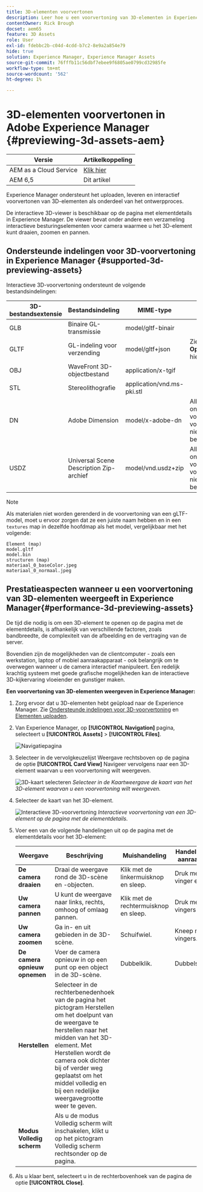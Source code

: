 ```yaml
---
title: 3D-elementen voorvertonen
description: Leer hoe u een voorvertoning van 3D-elementen in Experience Manager kunt weergeven.
contentOwner: Rick Brough
docset: aem65
feature: 3D Assets
role: User
exl-id: fdebbc2b-c04d-4cdd-b7c2-8e9a2a854e79
hide: true
solution: Experience Manager, Experience Manager Assets
source-git-commit: 76fffb11c56dbf7ebee9f6805ae0799cd32985fe
workflow-type: tm+mt
source-wordcount: '562'
ht-degree: 1%

---
```


# 3D-elementen voorvertonen in Adobe Experience Manager {#previewing-3d-assets-aem}

| Versie | Artikelkoppeling |
| -------- | ---------------------------- |
| AEM as a Cloud Service | [Klik hier](https://experienceleague.adobe.com/docs/experience-manager-cloud-service/content/assets/manage/previewing-3d-assets.html?lang=en) |
| AEM 6,5 | Dit artikel |

Experience Manager ondersteunt het uploaden, leveren en interactief voorvertonen van 3D-elementen als onderdeel van het ontwerpproces.

De interactieve 3D-viewer is beschikbaar op de pagina met elementdetails in Experience Manager. De viewer bevat onder andere een verzameling interactieve besturingselementen voor camera waarmee u het 3D-element kunt draaien, zoomen en pannen.

<!-- See also [Working with 3D assets in Dynamic Media](/help/assets/assets-3d.md). -->

## Ondersteunde indelingen voor 3D-voorvertoning in Experience Manager {#supported-3d-previewing-assets}

Interactieve 3D-voorvertoning ondersteunt de volgende bestandsindelingen:

| 3D-bestandsextensie | Bestandsindeling | MIME-type | Notities |
|---|---|---|---|
| GLB | Binaire GL-transmissie | model/gltf-binair | |
| GLTF | GL-indeling voor verzending | model/gltf+json | Zie **Opmerking** hieronder. |
| OBJ | WaveFront 3D-objectbestand | application/x-tgif | |
| STL | Stereolithografie | application/vnd.ms-pki.stl | |
| DN | Adobe Dimension | model/x-adobe-dn | Alleen ondersteuning voor inslikken; voorvertoning niet beschikbaar. |
| USDZ | Universal Scene Description Zip-archief | model/vnd.usdz+zip | Alleen ondersteuning voor inslikken; voorvertoning niet beschikbaar. |

>[!NOTE]
>
>Als materialen niet worden gerenderd in de voorvertoning van een gLTF-model, moet u ervoor zorgen dat ze een juiste naam hebben en in een `textures` map in dezelfde hoofdmap als het model, vergelijkbaar met het volgende:

    Element (map)
    model.gltf
    model.bin
    structuren (map)
    materiaal_0_baseColor.jpeg
    materiaal_0_normaal.jpeg

## Prestatieaspecten wanneer u een voorvertoning van 3D-elementen weergeeft in Experience Manager{#performance-3d-previewing-assets}

De tijd die nodig is om een 3D-element te openen op de pagina met de elementdetails, is afhankelijk van verschillende factoren, zoals bandbreedte, de complexiteit van de afbeelding en de vertraging van de server.

Bovendien zijn de mogelijkheden van de clientcomputer - zoals een werkstation, laptop of mobiel aanraakapparaat - ook belangrijk om te overwegen wanneer u de camera interactief manipuleert. Een redelijk krachtig systeem met goede grafische mogelijkheden kan de interactieve 3D-kijkervaring vloeiender en gunstiger maken.

**Een voorvertoning van 3D-elementen weergeven in Experience Manager:**

1. Zorg ervoor dat u 3D-elementen hebt geüpload naar de Experience Manager.
Zie [Ondersteunde indelingen voor 3D-voorvertoning](#supported-3d-previewing-assets) en [Elementen uploaden](/help/assets/manage-assets.md#uploading-assets).
1. Van Experience Manager, op **[!UICONTROL Navigation]** pagina, selecteert u **[!UICONTROL Assets]** > **[!UICONTROL Files]**.

   ![Navigatiepagina](/help/assets/assets-dm/navigation-assets.png)

1. Selecteer in de vervolgkeuzelijst Weergave rechtsboven op de pagina de optie **[!UICONTROL Card View]** Navigeer vervolgens naar een 3D-element waarvan u een voorvertoning wilt weergeven.

   ![3D-kaart selecteren](/help/assets/assets-dm/3d-card-select.png)
   _Selecteer in de Kaartweergave de kaart van het 3D-element waarvan u een voorvertoning wilt weergeven._

1. Selecteer de kaart van het 3D-element.

   ![Interactieve 3D-voorvertoning](/help/assets/assets-dm/3d-preview.png)
   _Interactieve voorvertoning van een 3D-element op de pagina met de elementdetails._
1. Voer een van de volgende handelingen uit op de pagina met de elementdetails voor het 3D-element:

   | Weergave | Beschrijving | Muishandeling | Handeling op het aanraakscherm |
   | --- | --- | --- | --- |
   | **De camera draaien** | Draai de weergave rond de 3D-scène en -objecten. | Klik met de linkermuisknop en sleep. | Druk met één vinger en sleep. |
   | **Uw camera pannen** | U kunt de weergave naar links, rechts, omhoog of omlaag pannen. | Klik met de rechtermuisknop en sleep. | Druk met twee vingers en sleep. |
   | **Uw camera zoomen** | Ga in- en uit gebieden in de 3D-scène. | Schuifwiel. | Kneep met twee vingers. |
   | **De camera opnieuw opnemen** | Voer de camera opnieuw in op een punt op een object in de 3D-scène. | Dubbelklik. | Dubbelselecteren. |
   | **Herstellen** | Selecteer in de rechterbenedenhoek van de pagina het pictogram Herstellen om het doelpunt van de weergave te herstellen naar het midden van het 3D-element. Met Herstellen wordt de camera ook dichter bij of verder weg geplaatst om het middel volledig en bij een redelijke weergavegrootte weer te geven. |   |   |
   | **Modus Volledig scherm** | Als u de modus Volledig scherm wilt inschakelen, klikt u op het pictogram Volledig scherm rechtsonder op de pagina. |   |   |

1. Als u klaar bent, selecteert u in de rechterbovenhoek van de pagina de optie **[!UICONTROL Close]**.
